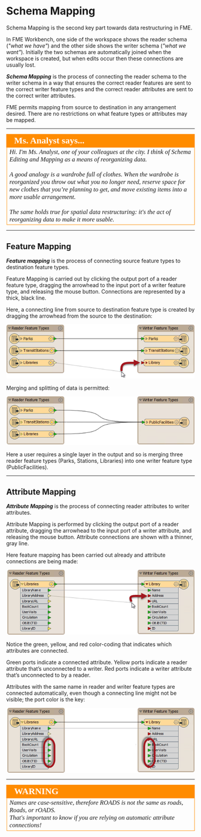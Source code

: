 # Schema Mapping

Schema Mapping is the second key part towards data restructuring in FME.

In FME Workbench, one side of the workspace shows the reader schema (*"what we have"*) and the other side shows the writer schema (*"what we want"*). Initially the two schemas are automatically joined when the workspace is created, but when edits occur then these connections are usually lost.

***Schema Mapping*** is the process of connecting the reader schema to the writer schema in a way that ensures the correct reader features are sent to the correct writer feature types and the correct reader attributes are sent to the correct writer attributes.

FME permits mapping from source to destination in any arrangement desired. There are no restrictions on what feature types or attributes may be mapped.

---

<!--Person X Says Section-->

<table style="border-spacing: 0px">
<tr>
<td style="vertical-align:middle;background-color:darkorange;border: 2px solid darkorange">
<i class="fa fa-quote-left fa-lg fa-pull-left fa-fw" style="color:white;padding-right: 12px;vertical-align:text-top"></i>
<span style="color:white;font-size:x-large;font-weight: bold;font-family:serif">Ms. Analyst says...</span>
</td>
</tr>

<tr>
<td style="border: 1px solid darkorange">
<span style="font-family:serif; font-style:italic; font-size:larger">
Hi. I'm Ms. Analyst, one of your colleagues at the city. I think of Schema Editing and Mapping as a means of reorganizing data.
<br><br>A good analogy is a wardrobe full of clothes. When the wardrobe is reorganized you throw out what you no longer need, reserve space for new clothes that you’re planning to get, and move existing items into a more usable arrangement.
<br><br>The same holds true for spatial data restructuring: it's the act of reorganizing data to make it more usable.
</span>
</td>
</tr>
</table>

---

## Feature Mapping
***Feature mapping*** is the process of connecting source feature types to destination feature types.

Feature Mapping is carried out by clicking the output port of a reader feature type, dragging the arrowhead to the input port of a writer feature type, and releasing the mouse button. Connections are represented by a thick, black line.

Here, a connecting line from source to destination feature type is created by dragging the arrowhead from the source to the destination:

![](./Images/Img2.013.SchemaMappingFeatureConnection.png)

Merging and splitting of data is permitted: 

![](./Images/Img2.014.SchemaMappingMergedConnections.png)

Here a user requires a single layer in the output and so is merging three reader feature types (Parks, Stations, Libraries) into one writer feature type (PublicFacilities).

---

## Attribute Mapping
***Attribute Mapping*** is the process of connecting reader attributes to writer attributes.

Attribute Mapping is performed by clicking the output port of a reader attribute, dragging the arrowhead to the input port of a writer attribute, and releasing the mouse button. Attribute connections are shown with a thinner, gray line.

Here feature mapping has been carried out already and attribute connections are being made:

![](./Images/Img2.015.SchemaMappingAttrConnection.png)

Notice the green, yellow, and red color-coding that indicates which attributes are connected.

Green ports indicate a connected attribute. Yellow ports indicate a reader attribute that’s unconnected to a writer. Red ports indicate a writer attribute that’s unconnected to by a reader.

Attributes with the same name in reader and writer feature types are connected automatically, even though a connecting line might not be visible; the port color is the key:

![](./Images/Img2.016.SchemaMappingConnections.png)

---

<!--Warning Section--> 

<table style="border-spacing: 0px">
<tr>
<td style="vertical-align:middle;background-color:darkorange;border: 2px solid darkorange">
<i class="fa fa-exclamation-triangle fa-lg fa-pull-left fa-fw" style="color:white;padding-right: 12px;vertical-align:text-top"></i>
<span style="color:white;font-size:x-large;font-weight: bold;font-family:serif">WARNING</span>
</td>
</tr>

<tr>
<td style="border: 1px solid darkorange">
<span style="font-family:serif; font-style:italic; font-size:larger">
Names are case-sensitive, therefore ROADS is not the same as roads, Roads, or rOADS.
<br>That's important to know if you are relying on automatic attribute connections!
</span>
</td>
</tr>
</table>